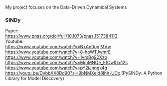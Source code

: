 My project focuses on the Data-Driven Dynamical Systems

### SINDy
Paper:<br>
<a href="https://www.pnas.org/doi/full/10.1073/pnas.1517384113" target="_blank">https://www.pnas.org/doi/full/10.1073/pnas.1517384113</a><br>
Youtube:<br>
<a href="https://www.youtube.com/watch?v=NxAn0oglMVw" target="_blank">https://www.youtube.com/watch?v=NxAn0oglMVw</a><br>
<a href="https://www.youtube.com/watch?v=8-hoWTJwmrE" target="_blank">https://www.youtube.com/watch?v=8-hoWTJwmrE</a><br>
<a href="https://www.youtube.com/watch?v=1vrsBg92Xzo" target="_blank">https://www.youtube.com/watch?v=1vrsBg92Xzo</a><br>
<a href="https://www.youtube.com/watch?v=MmMNQe_EtCw&t=12s" target="_blank">https://www.youtube.com/watch?v=MmMNQe_EtCw&t=12s</a><br>
<a href="https://www.youtube.com/watch?v=pY2iJnngk4g" target="_blank">https://www.youtube.com/watch?v=pY2iJnngk4g</a><br>
<a href="https://youtu.be/DvbbXX8Bd90?si=9bNMXeld8Ihh-UCx" target="_blank">https://youtu.be/DvbbXX8Bd90?si=9bNMXeld8Ihh-UCx</a> (PySINDy: A Python Library for Model Discovery)<br>
